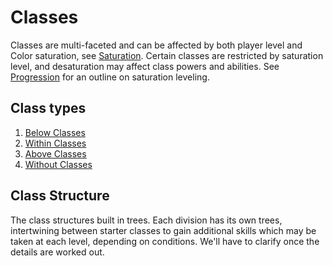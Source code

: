 # Classes

Classes are multi-faceted and can be affected by both player level and Color saturation, see [Saturation](2dii_saturation.md). Certain classes are restricted by saturation level, and desaturation may affect class powers and abilities. See [Progression](4_progression.md) for an outline on saturation leveling.

## Class types

1. [Below Classes](3ci_below.md)
2. [Within Classes](3cii_within.md)
3. [Above Classes](3ciii_above.md)
4. [Without Classes](3civ_without.md)

## Class Structure

The class structures built in trees. Each division has its own trees, intertwining between starter classes to gain additional skills which may be taken at each level, depending on conditions. We'll have to clarify once the details are worked out.
